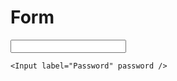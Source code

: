 # Form

<Form btnprimary="Send" btncancel="/">
    <Input label="Name" />

    <Input label="Password" password />
</Form>
